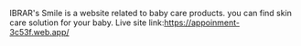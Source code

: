IBRAR's Smile is a website related to baby care products. you can find skin care solution for your baby. Live site link:https://appoinment-3c53f.web.app/
